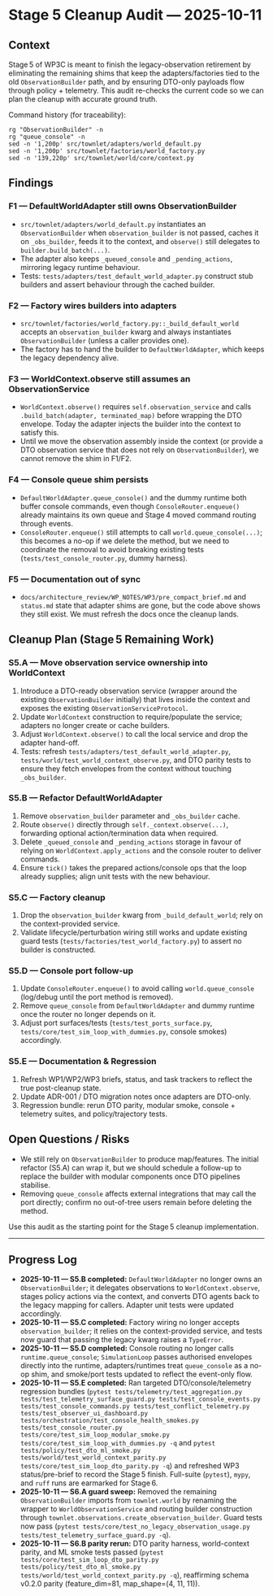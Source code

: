 # Stage 5 Cleanup Audit — 2025-10-11

## Context
Stage 5 of WP3C is meant to finish the legacy-observation retirement by
eliminating the remaining shims that keep the adapters/factories tied to the
old `ObservationBuilder` path, and by ensuring DTO-only payloads flow through
policy + telemetry. This audit re-checks the current code so we can plan the
cleanup with accurate ground truth.

Command history (for traceability):

```
rg "ObservationBuilder" -n
rg "queue_console" -n
sed -n '1,200p' src/townlet/adapters/world_default.py
sed -n '1,200p' src/townlet/factories/world_factory.py
sed -n '139,220p' src/townlet/world/core/context.py
```

## Findings

### F1 — DefaultWorldAdapter still owns ObservationBuilder
- `src/townlet/adapters/world_default.py` instantiates an `ObservationBuilder`
  when `observation_builder` is not passed, caches it on `_obs_builder`, feeds
  it to the context, and `observe()` still delegates to
  `builder.build_batch(...)`.  
- The adapter also keeps `_queued_console` and `_pending_actions`, mirroring
  legacy runtime behaviour.
- Tests: `tests/adapters/test_default_world_adapter.py` construct stub builders
  and assert behaviour through the cached builder.

### F2 — Factory wires builders into adapters
- `src/townlet/factories/world_factory.py::_build_default_world` accepts an
  `observation_builder` kwarg and always instantiates `ObservationBuilder`
  (unless a caller provides one).  
- The factory has to hand the builder to `DefaultWorldAdapter`, which keeps the
  legacy dependency alive.

### F3 — WorldContext.observe still assumes an ObservationService
- `WorldContext.observe()` requires `self.observation_service` and calls
  `.build_batch(adapter, terminated_map)` before wrapping the DTO envelope.
  Today the adapter injects the builder into the context to satisfy this.  
- Until we move the observation assembly inside the context (or provide a DTO
  observation service that does not rely on `ObservationBuilder`), we cannot
  remove the shim in F1/F2.

### F4 — Console queue shim persists
- `DefaultWorldAdapter.queue_console()` and the dummy runtime both buffer console
  commands, even though `ConsoleRouter.enqueue()` already maintains its own
  queue and Stage 4 moved command routing through events.  
- `ConsoleRouter.enqueue()` still attempts to call `world.queue_console(...)`;
  this becomes a no-op if we delete the method, but we need to coordinate the
  removal to avoid breaking existing tests (`tests/test_console_router.py`,
  dummy harness).

### F5 — Documentation out of sync
- `docs/architecture_review/WP_NOTES/WP3/pre_compact_brief.md` and
  `status.md` state that adapter shims are gone, but the code above shows they
  still exist. We must refresh the docs once the cleanup lands.

## Cleanup Plan (Stage 5 Remaining Work)

### S5.A — Move observation service ownership into WorldContext
1. Introduce a DTO-ready observation service (wrapper around the existing
   `ObservationBuilder` initially) that lives inside the context and exposes the
   existing `ObservationServiceProtocol`.  
2. Update `WorldContext` construction to require/populate the service; adapters
   no longer create or cache builders.  
3. Adjust `WorldContext.observe()` to call the local service and drop the
   adapter hand-off.
4. Tests: refresh `tests/adapters/test_default_world_adapter.py`,
   `tests/world/test_world_context_observe.py`, and DTO parity tests to ensure
   they fetch envelopes from the context without touching `_obs_builder`.

### S5.B — Refactor DefaultWorldAdapter
1. Remove `observation_builder` parameter and `_obs_builder` cache.  
2. Route `observe()` directly through `self._context.observe(...)`, forwarding
   optional action/termination data when required.  
3. Delete `_queued_console` and `_pending_actions` storage in favour of relying
   on `WorldContext.apply_actions` and the console router to deliver commands.
4. Ensure `tick()` takes the prepared actions/console ops that the loop already
   supplies; align unit tests with the new behaviour.

### S5.C — Factory cleanup
1. Drop the `observation_builder` kwarg from `_build_default_world`; rely on the
   context-provided service.  
2. Validate lifecycle/perturbation wiring still works and update existing guard
   tests (`tests/factories/test_world_factory.py`) to assert no builder is
   constructed.

### S5.D — Console port follow-up
1. Update `ConsoleRouter.enqueue()` to avoid calling `world.queue_console`
   (log/debug until the port method is removed).  
2. Remove `queue_console` from `DefaultWorldAdapter` and dummy runtime once the
   router no longer depends on it.  
3. Adjust port surfaces/tests (`tests/test_ports_surface.py`,
   `tests/core/test_sim_loop_with_dummies.py`, console smokes) accordingly.

### S5.E — Documentation & Regression
1. Refresh WP1/WP2/WP3 briefs, status, and task trackers to reflect the true
   post-cleanup state.  
2. Update ADR-001 / DTO migration notes once adapters are DTO-only.  
3. Regression bundle: rerun DTO parity, modular smoke, console + telemetry
   suites, and policy/trajectory tests.

## Open Questions / Risks
- We still rely on `ObservationBuilder` to produce map/features. The initial
  refactor (S5.A) can wrap it, but we should schedule a follow-up to replace the
  builder with modular components once DTO pipelines stabilise.
- Removing `queue_console` affects external integrations that may call the port
  directly; confirm no out-of-tree users remain before deleting the method.

Use this audit as the starting point for the Stage 5 cleanup implementation.

---

## Progress Log

- **2025-10-11 — S5.B completed:** `DefaultWorldAdapter` no longer owns an
  `ObservationBuilder`; it delegates observations to `WorldContext.observe`,
  stages policy actions via the context, and converts DTO agents back to the
  legacy mapping for callers. Adapter unit tests were updated accordingly.
- **2025-10-11 — S5.C completed:** Factory wiring no longer accepts
  `observation_builder`; it relies on the context-provided service, and tests
  now guard that passing the legacy kwarg raises a `TypeError`.
- **2025-10-11 — S5.D completed:** Console routing no longer calls
  `runtime.queue_console`; `SimulationLoop` passes authorised envelopes directly
  into the runtime, adapters/runtimes treat `queue_console` as a no-op shim, and
  smoke/port tests updated to reflect the event-only flow.
- **2025-10-11 — S5.E completed:** Ran targeted DTO/console/telemetry regression
  bundles (`pytest tests/telemetry/test_aggregation.py tests/test_telemetry_surface_guard.py tests/test_console_events.py tests/test_console_commands.py tests/test_conflict_telemetry.py tests/test_observer_ui_dashboard.py tests/orchestration/test_console_health_smokes.py tests/test_console_router.py tests/core/test_sim_loop_modular_smoke.py tests/core/test_sim_loop_with_dummies.py -q`
  and `pytest tests/policy/test_dto_ml_smoke.py tests/world/test_world_context_parity.py tests/core/test_sim_loop_dto_parity.py -q`) and refreshed WP3 status/pre-brief to
  record the Stage 5 finish. Full-suite (`pytest`), `mypy`, and `ruff` runs are earmarked for Stage 6.
- **2025-10-11 — S6.A guard sweep:** Removed the remaining `ObservationBuilder` imports from
  `townlet.world` by renaming the wrapper to `WorldObservationService` and routing builder
  construction through `townlet.observations.create_observation_builder`. Guard tests now pass
  (`pytest tests/core/test_no_legacy_observation_usage.py tests/test_telemetry_surface_guard.py -q`).
- **2025-10-11 — S6.B parity rerun:** DTO parity harness, world-context parity, and ML smoke tests
  passed (`pytest tests/core/test_sim_loop_dto_parity.py tests/policy/test_dto_ml_smoke.py tests/world/test_world_context_parity.py -q`), reaffirming schema v0.2.0 parity (feature_dim=81, map_shape=(4, 11, 11)).
